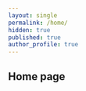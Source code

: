 ```yaml
---
layout: single
permalink: /home/
hidden: true
published: true
author_profile: true
---
```



## Home page
